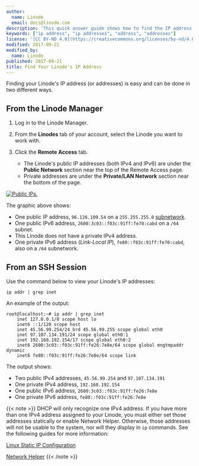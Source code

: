 ```yaml
---
author:
  name: Linode
  email: docs@linode.com
description: 'This quick answer guide shows how to find the IP address of your Linode either through the Linode Manager or while in an SSH session.'
keywords: ["ip address", "ip addresses", "address", "addresses"]
license: '[CC BY-ND 4.0](https://creativecommons.org/licenses/by-nd/4.0)'
modified: 2017-09-21
modified_by:
  name: Linode
published: 2017-09-21
title: Find Your Linode's IP Address
---
```


Finding your Linode's IP address (or addresses) is easy and can be done in two different ways.

## From the Linode Manager

1.  Log in to the Linode Manager.

2.  From the **Linodes** tab of your account, select the Linode you want to work with.

3.  Click the **Remote Access** tab.

    - The Linode's public IP addresses (both IPv4 and IPv6) are under the **Public Network** section near the top of the Remote Access page.
    - Private addresses are under the **Private/LAN Network** section near the bottom of the page.

[![Public IPs.](/docs/assets/1711-remote_access_ips_small.png)](1710-remote_access_ips.png)

The graphic above shows:

- One public IP address, `96.126.109.54` on a `255.255.255.0` [subnetwork](https://en.wikipedia.org/wiki/Subnetwork).
- One public IPv6 address, `2600:3c03::f03c:91ff:fe70:cabd` on a `/64` subnet.
- This Linode does not have a private IPv4 address.
- One private IPv6 address (*Link-Local IP*), `fe80::f03c:91ff:fe70:cabd`, also on a `/64` subnetwork.

## From an SSH Session

Use the command below to view your Linode's IP addresses:

    ip addr | grep inet

An example of the output:

    root@localhost:~# ip addr | grep inet
        inet 127.0.0.1/8 scope host lo
        inet6 ::1/128 scope host
        inet 45.56.99.254/24 brd 45.56.99.255 scope global eth0
        inet 97.107.134.191/24 scope global eth0:1
        inet 192.168.192.154/17 scope global eth0:2
        inet6 2600:3c03::f03c:91ff:fe26:7e8e/64 scope global mngtmpaddr dynamic
        inet6 fe80::f03c:91ff:fe26:7e8e/64 scope link

The output shows:

- Two public IPv4 addresses, `45.56.99.254` and `97.107.134.191`
- One private IPv4 address, `192.168.192.154`
- One public IPv6 address, `2600:3c03::f03c:91ff:fe26:7e8e`
- One private IPv6 address, `fe80::f03c:91ff:fe26:7e8e`

{{< note >}}
DHCP will only recognize one IPv4 address. If you have more than one IPv4 address assigned to your Linode, you must either set those addresses statically or enable Network Helper. Otherwise, those addresses will not be usable to the system, nor will they display in `ip` commands. See the following guides for more information:

[Linux Static IP Configuration](/docs/networking/linux-static-ip-configuration/)

[Network Helper](/docs/platform/network-helper/)
{{< /note >}}
